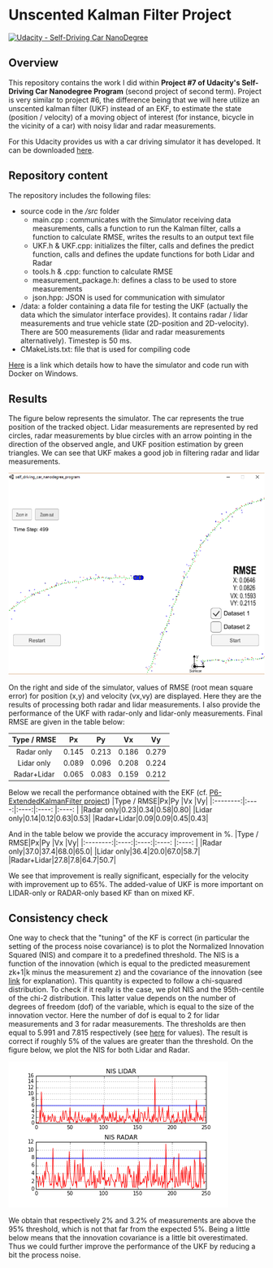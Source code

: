﻿# Unscented Kalman Filter Project

[![Udacity - Self-Driving Car NanoDegree](https://s3.amazonaws.com/udacity-sdc/github/shield-carnd.svg)](http://www.udacity.com/drive)

## Overview
This repository contains the work I did within **Project #7 of Udacity's Self-Driving Car Nanodegree Program** (second project of second term). Project is very similar to  project #6, the difference being that we will here utilize an unscented kalman filter (UKF) instead of an EKF, to estimate the state (position / velocity) of a moving object of interest (for instance, bicycle in the vicinity of a car) with noisy lidar and radar measurements. 

For this Udacity provides us with a car driving simulator it has developed. It can be downloaded [here](https://github.com/udacity/self-driving-car-sim/releases).


## Repository content

The repository includes the following files:

 - source code in the */src* folder
	 - main.cpp : communicates with the Simulator receiving data measurements, calls a function to run the Kalman filter, calls a function to calculate RMSE, writes the results to an output text file
	 - UKF.h & UKF.cpp:  initializes the filter, calls and defines the predict function, calls and defines the update functions for both Lidar and Radar
 	 - tools.h & .cpp: function to calculate RMSE
 	 - measurement_package.h: defines a class to be used to store measurements
 	 - json.hpp: JSON is used for communication with simulator
 - /data: a folder containing a data file for testing the UKF (actually the data which the simulator interface provides). It contains radar / lidar measurements and true vehicle state (2D-position and 2D-velocity). There are 500 measurements (lidar and radar measurements alternatively). Timestep is 50 ms.
 - CMakeLists.txt: file that is used for compiling code


[Here](https://discussions.udacity.com/t/getting-started-with-docker-and-windows-for-the-ekf-project-a-guide/320236]) is a link which details how to have the simulator and code run with Docker on Windows.

## Results

The figure below represents the simulator. The car represents the true position of the tracked object. Lidar measurements are represented by red circles, radar measurements by blue circles with an arrow pointing in the direction of the observed angle, and UKF position estimation by green triangles. We can see that UKF makes a good job in filtering radar and lidar measurements.

![simulator](./simulator.png)

On the right and side of the simulator, values of RMSE (root mean square error) for position (x,y) and velocity (vx,vy) are displayed. Here they are the results of processing both radar and lidar measurements. 
I also provide the performance of the UKF with radar-only and  lidar-only measurements. Final RMSE are given in the table below:

|Type / RMSE|Px|Py |Vx |Vy|
|:--------:|:----:|:----:|:----: |:----: |
|Radar only|0.145|0.213|0.186|0.279|
|Lidar only|0.089|0.096|0.208|0.224|
|Radar+Lidar|0.065|0.083|0.159|0.212|

Below we recall the performance obtained with the EKF (cf. [P6-ExtendedKalmanFilter project](link))
|Type / RMSE|Px|Py |Vx |Vy|
|:--------:|:----:|:----:|:----: |:----: |
|Radar only|0.23|0.34|0.58|0.80|
|Lidar only|0.14|0.12|0.63|0.53|
|Radar+Lidar|0.09|0.09|0.45|0.43|

And in the table below we provide the accuracy improvement in %.
|Type / RMSE|Px|Py |Vx |Vy|
|:--------:|:----:|:----:|:----: |:----: |
|Radar only|37.0|37.4|68.0|65.0|
|Lidar only|36.4|20.0|67.0|58.7|
|Radar+Lidar|27.8|7.8|64.7|50.7|

We see that improvement is really significant, especially for the velocity with improvement up to 65%.
The added-value of UKF is more important on LIDAR-only or RADAR-only based KF than on mixed KF.

## Consistency check

One way to check that the "tuning" of the KF is correct (in particular the setting of the process noise covariance) is to plot the Normalized Innovation Squared (NIS) and compare it to a predefined threshold.
The NIS is a function of the innovation (which is equal to the predicted measurement zk+1|k minus the measurement z) and the covariance of the innovation (see [link](https://www.ncbi.nlm.nih.gov/pmc/articles/PMC4239867/) for explanation). This quantity is expected to follow a chi-squared distribution.
To check if it really is the case, we plot NIS and the 95th-centile of the chi-2 distribution. This latter value depends on the number of degrees of freedom (dof) of the variable, which is equal to the size of the innovation vector. Here the number of dof is equal to 2 for lidar measurements and 3 for radar measurements. The thresholds are then equal to 5.991 and 7.815 respectively (see [here](https://www.medcalc.org/manual/chi-square-table.php) for values).
The result is correct if roughly 5% of the values are greater than the threshold.
On the figure below, we plot the NIS for both Lidar and Radar.

![NIS](./NIS.png)

We obtain that respectively 2% and 3.2% of measurements are above the 95% threshold, which is not that far from the expected 5%. Being a little below means that the innovation covariance is a little bit overestimated.
Thus we could further improve the performance of the UKF by reducing a bit the process noise. 
